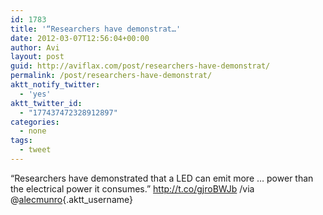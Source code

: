 ```yaml
---
id: 1783
title: '“Researchers have demonstrat…'
date: 2012-03-07T12:56:04+00:00
author: Avi
layout: post
guid: http://aviflax.com/post/researchers-have-demonstrat/
permalink: /post/researchers-have-demonstrat/
aktt_notify_twitter:
  - 'yes'
aktt_twitter_id:
  - "177437472328912897"
categories:
  - none
tags:
  - tweet
---
```

“Researchers have demonstrated that a LED can emit more … power than the electrical power it consumes.” <a href="http://t.co/gjroBWJb" rel="nofollow">http://t.co/gjroBWJb</a> /via @[alecmunro](http://twitter.com/alecmunro){.aktt_username}